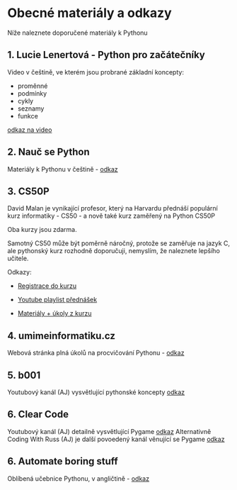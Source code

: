 # Obecné materiály a odkazy

Níže naleznete doporučené materiály k Pythonu

## 1. Lucie Lenertová - Python pro začátečníky

Video v češtině, ve kterém jsou probrané základní koncepty:

-   proměnné
-   podmínky
-   cykly
-   seznamy
-   funkce

[odkaz na video](https://www.youtube.com/watch?v=ehjN817FPnc)

## 2. Nauč se Python

Materiály k Pythonu v češtině - [odkaz](https://naucse.python.cz/course/pyladies/)

## 3. CS50P

David Malan je vynikající profesor, který na Harvardu přednáší populární kurz informatiky - CS50 - a nově také kurz zaměřený na Python CS50P

Oba kurzy jsou zdarma.

Samotný CS50 může být poměrně náročný, protože se zaměřuje na jazyk C, ale pythonský kurz rozhodně doporučuji, nemyslím, že naleznete lepšího učitele.

Odkazy:

-   [Registrace do kurzu](https://www.edx.org/learn/python/harvard-university-cs50-s-introduction-to-programming-with-python)

-   [Youtube playlist přednášek](https://www.youtube.com/watch?v=JP7ITIXGpHk&list=PLhQjrBD2T3817j24-GogXmWqO5Q5vYy0V)

-   [Materiály + úkoly z kurzu](https://cs50.harvard.edu/python/2022/weeks/0/)

## 4. umimeinformatiku.cz

Webová stránka plná úkolů na procvičování Pythonu - [odkaz](https://www.umimeinformatiku.cz/programovani-v-pythonu)

## 5. b001

Youtubový kanál (AJ) vysvětlující pythonské koncepty [odkaz](https://www.youtube.com/@b001)

## 6. Clear Code

Youtubový kanál (AJ) detailně vysvětlující Pygame [odkaz](https://www.youtube.com/@ClearCode)
Alternativně Coding With Russ (AJ) je další povoedený kanál věnující se Pygame [odkaz](https://www.youtube.com/@CodingWithRuss)

## 6. Automate boring stuff

Oblíbená učebnice Pythonu, v angličtině - [odkaz](https://automatetheboringstuff.com/)
